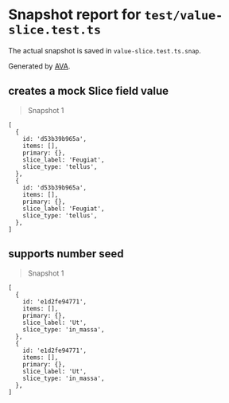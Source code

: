# Snapshot report for `test/value-slice.test.ts`

The actual snapshot is saved in `value-slice.test.ts.snap`.

Generated by [AVA](https://avajs.dev).

## creates a mock Slice field value

> Snapshot 1

    [
      {
        id: 'd53b39b965a',
        items: [],
        primary: {},
        slice_label: 'Feugiat',
        slice_type: 'tellus',
      },
      {
        id: 'd53b39b965a',
        items: [],
        primary: {},
        slice_label: 'Feugiat',
        slice_type: 'tellus',
      },
    ]

## supports number seed

> Snapshot 1

    [
      {
        id: 'e1d2fe94771',
        items: [],
        primary: {},
        slice_label: 'Ut',
        slice_type: 'in_massa',
      },
      {
        id: 'e1d2fe94771',
        items: [],
        primary: {},
        slice_label: 'Ut',
        slice_type: 'in_massa',
      },
    ]
